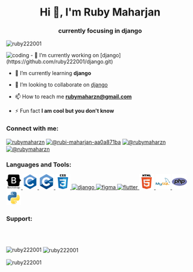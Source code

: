 <h1 align="center">Hi 👋, I'm Ruby Maharjan</h1>
<h3 align="center">currently focusing in django</h3>

<p align="left"> <img src="https://komarev.com/ghpvc/?username=ruby222001&label=Profile%20views&color=0e75b6&style=flat" alt="ruby222001" /> </p>
<img src="https://i.gifer.com/3Ayb.gif" alt="coding"/>
- 🔭 I’m currently working on [django](https://github.com/ruby222001/django.git)

- 🌱 I’m currently learning **django**

- 👯 I’m looking to collaborate on [django](https://github.com/ruby222001/django.git)


- 📫 How to reach me **rubymaharzn@gmail.com**

- ⚡ Fun fact **I am cool but you don't know**

<h3 align="left">Connect with me:</h3>
<p align="left">
<a href="https://twitter.com/rubymaharzn" target="blank"><img align="center" src="https://raw.githubusercontent.com/rahuldkjain/github-profile-readme-generator/master/src/images/icons/Social/twitter.svg" alt="rubymaharzn" height="30" width="40" /></a>
<a href="https://linkedin.com/in/@rubi-maharjan-aa0a871ba" target="blank"><img align="center" src="https://raw.githubusercontent.com/rahuldkjain/github-profile-readme-generator/master/src/images/icons/Social/linked-in-alt.svg" alt="@rubi-maharjan-aa0a871ba" height="30" width="40" /></a>
<a href="https://instagram.com/@rubymaharzn" target="blank"><img align="center" src="https://raw.githubusercontent.com/rahuldkjain/github-profile-readme-generator/master/src/images/icons/Social/instagram.svg" alt="@rubymaharzn" height="30" width="40" /></a>
<a href="https://medium.com/@rubymaharzn" target="blank"><img align="center" src="https://raw.githubusercontent.com/rahuldkjain/github-profile-readme-generator/master/src/images/icons/Social/medium.svg" alt="@rubymaharzn" height="30" width="40" /></a>
</p>

<h3 align="left">Languages and Tools:</h3>
<p align="left"> <a href="https://getbootstrap.com" target="_blank" rel="noreferrer"> <img src="https://raw.githubusercontent.com/devicons/devicon/master/icons/bootstrap/bootstrap-plain-wordmark.svg" alt="bootstrap" width="40" height="40"/> </a> <a href="https://www.cprogramming.com/" target="_blank" rel="noreferrer"> <img src="https://raw.githubusercontent.com/devicons/devicon/master/icons/c/c-original.svg" alt="c" width="40" height="40"/> </a> <a href="https://www.w3schools.com/cpp/" target="_blank" rel="noreferrer"> <img src="https://raw.githubusercontent.com/devicons/devicon/master/icons/cplusplus/cplusplus-original.svg" alt="cplusplus" width="40" height="40"/> </a> <a href="https://www.w3schools.com/css/" target="_blank" rel="noreferrer"> <img src="https://raw.githubusercontent.com/devicons/devicon/master/icons/css3/css3-original-wordmark.svg" alt="css3" width="40" height="40"/> </a> <a href="https://www.djangoproject.com/" target="_blank" rel="noreferrer"> <img src="https://cdn.worldvectorlogo.com/logos/django.svg" alt="django" width="40" height="40"/> </a> <a href="https://www.figma.com/" target="_blank" rel="noreferrer"> <img src="https://www.vectorlogo.zone/logos/figma/figma-icon.svg" alt="figma" width="40" height="40"/> </a> <a href="https://flutter.dev" target="_blank" rel="noreferrer"> <img src="https://www.vectorlogo.zone/logos/flutterio/flutterio-icon.svg" alt="flutter" width="40" height="40"/> </a> <a href="https://www.w3.org/html/" target="_blank" rel="noreferrer"> <img src="https://raw.githubusercontent.com/devicons/devicon/master/icons/html5/html5-original-wordmark.svg" alt="html5" width="40" height="40"/> </a> <a href="https://www.mysql.com/" target="_blank" rel="noreferrer"> <img src="https://raw.githubusercontent.com/devicons/devicon/master/icons/mysql/mysql-original-wordmark.svg" alt="mysql" width="40" height="40"/> </a> <a href="https://www.php.net" target="_blank" rel="noreferrer"> <img src="https://raw.githubusercontent.com/devicons/devicon/master/icons/php/php-original.svg" alt="php" width="40" height="40"/> </a> <a href="https://www.python.org" target="_blank" rel="noreferrer"> <img src="https://raw.githubusercontent.com/devicons/devicon/master/icons/python/python-original.svg" alt="python" width="40" height="40"/> </a> </p>

<h3 align="left">Support:</h3>
<br><br>

<p><img align="left" src="https://github-readme-stats.vercel.app/api/top-langs?username=ruby222001&show_icons=true&locale=en&layout=compact" alt="ruby222001" /></p>

<p>&nbsp;<img align="center" src="https://github-readme-stats.vercel.app/api?username=ruby222001&show_icons=true&locale=en" alt="ruby222001" /></p>

<p><img align="center" src="https://github-readme-streak-stats.herokuapp.com/?user=ruby222001&" alt="ruby222001" /></p>
